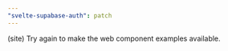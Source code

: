 ```yaml
---
"svelte-supabase-auth": patch
---
```


(site) Try again to make the web component examples available.
